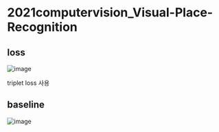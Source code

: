 # 2021computervision_Visual-Place-Recognition

## loss
![image](https://user-images.githubusercontent.com/72068129/144747960-efa4e4bc-f6d5-4f85-b6b2-46d4295e4db0.png)

triplet loss 사용

## baseline
![image](https://user-images.githubusercontent.com/72068129/144747603-d77f7410-50c4-4507-ae46-1bdea58d909d.png)
